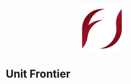 <div style="display: flex; align-items: center; justify-content:center">
<img src="assets/frontier-logo.png" width="125" />
</div>

# Unit Frontier
